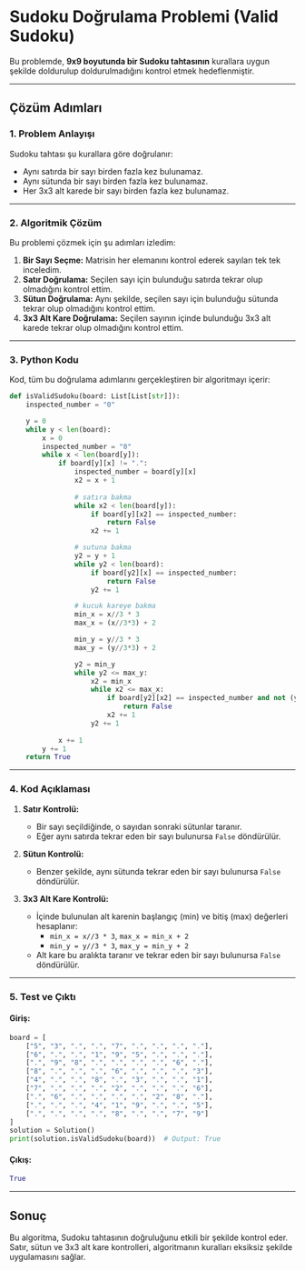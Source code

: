 # Sudoku Doğrulama Problemi (Valid Sudoku)

Bu problemde, **9x9 boyutunda bir Sudoku tahtasının** kurallara uygun şekilde doldurulup doldurulmadığını kontrol etmek hedeflenmiştir.

---

## Çözüm Adımları

### 1. Problem Anlayışı
Sudoku tahtası şu kurallara göre doğrulanır:
- Aynı satırda bir sayı birden fazla kez bulunamaz.
- Aynı sütunda bir sayı birden fazla kez bulunamaz.
- Her 3x3 alt karede bir sayı birden fazla kez bulunamaz.

---

### 2. Algoritmik Çözüm
Bu problemi çözmek için şu adımları izledim:
1. **Bir Sayı Seçme:** Matrisin her elemanını kontrol ederek sayıları tek tek inceledim.
2. **Satır Doğrulama:** Seçilen sayı için bulunduğu satırda tekrar olup olmadığını kontrol ettim.
3. **Sütun Doğrulama:** Aynı şekilde, seçilen sayı için bulunduğu sütunda tekrar olup olmadığını kontrol ettim.
4. **3x3 Alt Kare Doğrulama:** Seçilen sayının içinde bulunduğu 3x3 alt karede tekrar olup olmadığını kontrol ettim.

---

### 3. Python Kodu

Kod, tüm bu doğrulama adımlarını gerçekleştiren bir algoritmayı içerir:

```python
def isValidSudoku(board: List[List[str]]):
    inspected_number = "0"

    y = 0
    while y < len(board):
        x = 0
        inspected_number = "0"
        while x < len(board[y]):
            if board[y][x] != ".":
                inspected_number = board[y][x]
                x2 = x + 1
                
                # satıra bakma
                while x2 < len(board[y]):
                    if board[y][x2] == inspected_number:
                        return False
                    x2 += 1

                # sutuna bakma
                y2 = y + 1
                while y2 < len(board):
                    if board[y2][x] == inspected_number:
                        return False
                    y2 += 1

                # kucuk kareye bakma
                min_x = x//3 * 3
                max_x = (x//3*3) + 2

                min_y = y//3 * 3
                max_y = (y//3*3) + 2

                y2 = min_y
                while y2 <= max_y:
                    x2 = min_x
                    while x2 <= max_x:
                        if board[y2][x2] == inspected_number and not (y2 == y and x2 == x):
                            return False
                        x2 += 1
                    y2 += 1
                
            x += 1
        y += 1
    return True
```

---

### 4. Kod Açıklaması

1. **Satır Kontrolü:**
   - Bir sayı seçildiğinde, o sayıdan sonraki sütunlar taranır.
   - Eğer aynı satırda tekrar eden bir sayı bulunursa `False` döndürülür.

2. **Sütun Kontrolü:**
   - Benzer şekilde, aynı sütunda tekrar eden bir sayı bulunursa `False` döndürülür.

3. **3x3 Alt Kare Kontrolü:**
   - İçinde bulunulan alt karenin başlangıç (min) ve bitiş (max) değerleri hesaplanır:
     - `min_x = x//3 * 3`, `max_x = min_x + 2`
     - `min_y = y//3 * 3`, `max_y = min_y + 2`
   - Alt kare bu aralıkta taranır ve tekrar eden bir sayı bulunursa `False` döndürülür.

---

### 5. Test ve Çıktı

#### Giriş:
```python
board = [
    ["5", "3", ".", ".", "7", ".", ".", ".", "."],
    ["6", ".", ".", "1", "9", "5", ".", ".", "."],
    [".", "9", "8", ".", ".", ".", ".", "6", "."],
    ["8", ".", ".", ".", "6", ".", ".", ".", "3"],
    ["4", ".", ".", "8", ".", "3", ".", ".", "1"],
    ["7", ".", ".", ".", "2", ".", ".", ".", "6"],
    [".", "6", ".", ".", ".", ".", "2", "8", "."],
    [".", ".", ".", "4", "1", "9", ".", ".", "5"],
    [".", ".", ".", ".", "8", ".", ".", "7", "9"]
]
solution = Solution()
print(solution.isValidSudoku(board))  # Output: True
```

#### Çıkış:
```python
True
```

---

## Sonuç
Bu algoritma, Sudoku tahtasının doğruluğunu etkili bir şekilde kontrol eder. Satır, sütun ve 3x3 alt kare kontrolleri, algoritmanın kuralları eksiksiz şekilde uygulamasını sağlar.